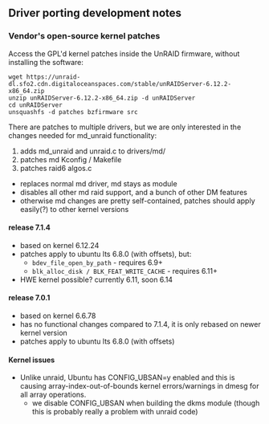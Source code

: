## Driver porting development notes
### Vendor's open-source kernel patches
Access the GPL'd kernel patches inside the UnRAID firmware, without installing the software:
```
wget https://unraid-dl.sfo2.cdn.digitaloceanspaces.com/stable/unRAIDServer-6.12.2-x86_64.zip
unzip unRAIDServer-6.12.2-x86_64.zip -d unRAIDServer
cd unRAIDServer
unsquashfs -d patches bzfirmware src
```

There are patches to multiple drivers, but we are only interested in the changes needed for md_unraid functionality:
1. adds md_unraid and unraid.c to drivers/md/
2. patches md Kconfig / Makefile
3. patches raid6 algos.c

- replaces normal md driver, md stays as module
- disables all other md raid support, and a bunch of other DM features
- otherwise md changes are pretty self-contained, patches should apply easily(?) to other kernel versions

#### release 7.1.4
- based on kernel 6.12.24
- patches apply to ubuntu lts 6.8.0 (with offsets), but:
  - `bdev_file_open_by_path` - requires 6.9+
  - `blk_alloc_disk / BLK_FEAT_WRITE_CACHE` - requires 6.11+
- HWE kernel possible? currently 6.11, soon 6.14

#### release 7.0.1
- based on kernel 6.6.78
- has no functional changes compared to 7.1.4, it is only rebased on newer kernel version
- patches apply to ubuntu lts 6.8.0 (with offsets)

#### Kernel issues
* Unlike unraid, Ubuntu has CONFIG_UBSAN=y enabled and this is causing array-index-out-of-bounds kernel errors/warnings in dmesg for all array operations.
  - we disable CONFIG_UBSAN when building the dkms module (though this is probably really a problem with unraid code)

